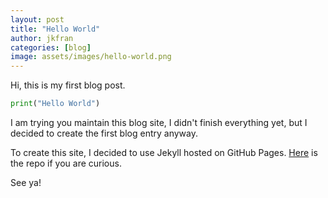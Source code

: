 ```yaml
---
layout: post
title: "Hello World"
author: jkfran
categories: [blog]
image: assets/images/hello-world.png
---
```


Hi, this is my first blog post.

```python
print("Hello World")
```

I am trying you maintain this blog site, I didn't finish everything yet, but I decided to create the first blog entry anyway.

To create this site, I decided to use Jekyll hosted on GitHub Pages. [Here](https://github.com/jkfran/jkfran.com/) is the repo if you are curious.

See ya!
